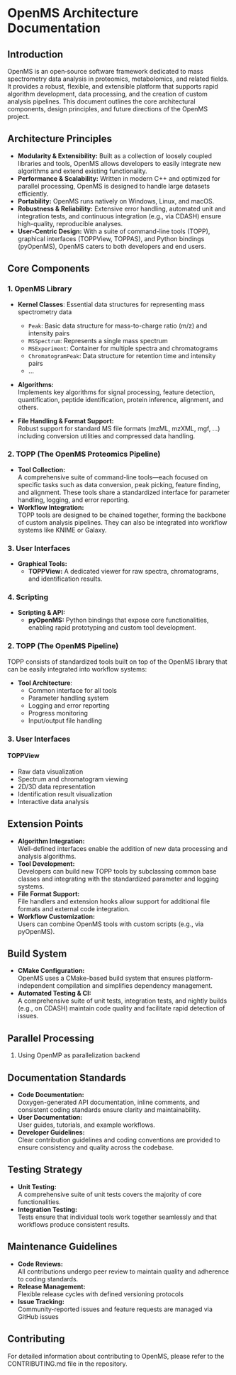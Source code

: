 # OpenMS Architecture Documentation

## Introduction

OpenMS is an open‐source software framework dedicated to mass spectrometry data analysis in proteomics, metabolomics, and related fields. It provides a robust, flexible, and extensible platform that supports rapid algorithm development, data processing, and the creation of custom analysis pipelines. This document outlines the core architectural components, design principles, and future directions of the OpenMS project.

## Architecture Principles

- **Modularity & Extensibility:** Built as a collection of loosely coupled libraries and tools, OpenMS allows developers to easily integrate new algorithms and extend existing functionality.
- **Performance & Scalability:** Written in modern C++ and optimized for parallel processing, OpenMS is designed to handle large datasets efficiently.
- **Portability:** OpenMS runs natively on Windows, Linux, and macOS.
- **Robustness & Reliability:** Extensive error handling, automated unit and integration tests, and continuous integration (e.g., via CDASH) ensure high-quality, reproducible analyses.
- **User-Centric Design:** With a suite of command-line tools (TOPP), graphical interfaces (TOPPView, TOPPAS), and Python bindings (pyOpenMS), OpenMS caters to both developers and end users.

## Core Components

### 1. OpenMS Library
- **Kernel Classes**: Essential data structures for representing mass spectrometry data
  - `Peak`: Basic data structure for mass-to-charge ratio (m/z) and intensity pairs
  - `MSSpectrum`: Represents a single mass spectrum
  - `MSExperiment`: Container for multiple spectra and chromatograms
  - `ChromatogramPeak`: Data structure for retention time and intensity pairs
  - ...

- **Algorithms:**  
  Implements key algorithms for signal processing, feature detection, quantification, peptide identification, protein inference, alignment, and others.
- **File Handling & Format Support:**  
  Robust support for standard MS file formats (mzML, mzXML, mgf, ...) including conversion utilities and compressed data handling.

### 2. TOPP (The OpenMS Proteomics Pipeline)
- **Tool Collection:**  
  A comprehensive suite of command-line tools—each focused on specific tasks such as data conversion, peak picking, feature finding, and alignment. These tools share a standardized interface for parameter handling, logging, and error reporting.
- **Workflow Integration:**  
  TOPP tools are designed to be chained together, forming the backbone of custom analysis pipelines. They can also be integrated into workflow systems like KNIME or Galaxy.

### 3. User Interfaces
- **Graphical Tools:**  
  - **TOPPView:** A dedicated viewer for raw spectra, chromatograms, and identification results.

### 4. Scripting  
- **Scripting & API:**  
  - **pyOpenMS:** Python bindings that expose core functionalities, enabling rapid prototyping and custom tool development.  

### 2. TOPP (The OpenMS Pipeline)

TOPP consists of standardized tools built on top of the OpenMS library that can be easily integrated into workflow systems:

- **Tool Architecture**:
  - Common interface for all tools
  - Parameter handling system
  - Logging and error reporting
  - Progress monitoring
  - Input/output file handling

### 3. User Interfaces

#### TOPPView

- Raw data visualization
- Spectrum and chromatogram viewing
- 2D/3D data representation
- Identification result visualization
- Interactive data analysis

## Extension Points

- **Algorithm Integration:**  
  Well-defined interfaces enable the addition of new data processing and analysis algorithms.
- **Tool Development:**  
  Developers can build new TOPP tools by subclassing common base classes and integrating with the standardized parameter and logging systems.
- **File Format Support:**  
  File handlers and extension hooks allow support for additional file formats and external code integration.
- **Workflow Customization:**  
  Users can combine OpenMS tools with custom scripts (e.g., via pyOpenMS).

## Build System

- **CMake Configuration:**  
  OpenMS uses a CMake-based build system that ensures platform-independent compilation and simplifies dependency management.
- **Automated Testing & CI:**  
  A comprehensive suite of unit tests, integration tests, and nightly builds (e.g., on CDASH) maintain code quality and facilitate rapid detection of issues.

## Parallel Processing

1. Using OpenMP as parallelization backend

## Documentation Standards

- **Code Documentation:**  
  Doxygen-generated API documentation, inline comments, and consistent coding standards ensure clarity and maintainability.
- **User Documentation:**  
  User guides, tutorials, and example workflows.
- **Developer Guidelines:**  
  Clear contribution guidelines and coding conventions are provided to ensure consistency and quality across the codebase.

## Testing Strategy

- **Unit Testing:**  
  A comprehensive suite of unit tests covers the majority of core functionalities.
- **Integration Testing:**  
  Tests ensure that individual tools work together seamlessly and that workflows produce consistent results.

## Maintenance Guidelines

- **Code Reviews:**  
  All contributions undergo peer review to maintain quality and adherence to coding standards.
- **Release Management:**  
  Flexible release cycles with defined versioning protocols
- **Issue Tracking:**  
  Community-reported issues and feature requests are managed via GitHub issues


## Contributing

For detailed information about contributing to OpenMS, please refer to the CONTRIBUTING.md file in the repository.
